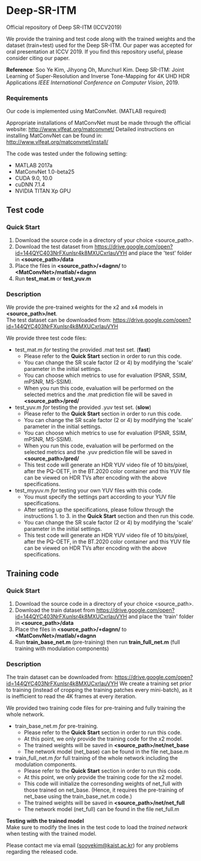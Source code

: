 # Deep-SR-ITM
Official repository of Deep SR-ITM (ICCV2019)

We provide the training and test code along with the trained weights and the dataset (train+test) used for the Deep SR-ITM.
Our paper was accepted for oral presentation at ICCV 2019.
If you find this repository useful, please consider citing our paper.

**Reference**: Soo Ye Kim, Jihyong Oh, Munchurl Kim. Deep SR-ITM: Joint Learning of Super-Resolution and Inverse Tone-Mapping for 4K UHD HDR Applications
*IEEE International Conference on Computer Vision*, 2019.

### Requirements
Our code is implemented using MatConvNet. (MATLAB required)

Appropriate installations of MatConvNet must be made through the official website: <http://www.vlfeat.org/matconvnet/>
Detailed instructions on installing MatConvNet can be found in: <http://www.vlfeat.org/matconvnet/install/>

The code was tested under the following setting:  
* MATLAB 2017a  
* MatConvNet 1.0-beta25  
* CUDA 9.0, 10.0  
* cuDNN 7.1.4  
* NVIDIA TITAN Xp GPU

## Test code
### Quick Start
1. Download the source code in a directory of your choice \<source_path\>.
2. Download the test dataset from <https://drive.google.com/open?id=144QYC403NrFXunlsr4k8MXUCxrlauVYH> and place the 'test' folder in **\<source_path\>/data**
3. Place the files in **\<source_path\>/+dagnn/** to **\<MatConvNet\>/matlab/+dagnn**
4. Run **test_mat.m** or **test_yuv.m**

### Description
We provide the pre-trained weights for the x2 and x4 models in **\<source_path\>/net**.  
The test dataset can be downloaded from:
<https://drive.google.com/open?id=144QYC403NrFXunlsr4k8MXUCxrlauVYH>

We provide three test code files:  
* test_mat.m *for* testing the provided .mat test set. (**fast**)  
  - Please refer to the **Quick Start** section in order to run this code.
  - You can change the SR scale factor (2 or 4) by modifying the 'scale' parameter in the initial settings.
  - You can choose which metrics to use for evaluation (PSNR, SSIM, mPSNR, MS-SSIM).
  - When you run this code, evaluation will be performed on the selected metrics and the .mat prediction file will be saved in **\<source_path\>/pred/**
* test_yuv.m *for* testing the provided .yuv test set. (**slow**)  
  - Please refer to the **Quick Start** section in order to run this code.
  - You can change the SR scale factor (2 or 4) by modifying the 'scale' parameter in the initial settings.
  - You can choose which metrics to use for evaluation (PSNR, SSIM, mPSNR, MS-SSIM).
  - When you run this code, evaluation will be performed on the selected metrics and the .yuv prediction file will be saved in **\<source_path\>/pred/**
  - This test code will generate an HDR YUV video file of 10 bits/pixel, 
after the PQ-OETF, in the BT.2020 color container and this YUV file can be viewed on HDR TVs after encoding with the above specifications.
* test_myyuv.m *for* testing your own YUV files with this code.
  - You must specify the settings part according to your YUV file specifications.
  - After setting up the specifications, please follow through the instructions 1. to 3. in the **Quick Start** section and then run this code.
  - You can change the SR scale factor (2 or 4) by modifying the 'scale' parameter in the initial settings.
  - This test code will generate an HDR YUV video file of 10 bits/pixel, 
after the PQ-OETF, in the BT.2020 color container and this YUV file can be viewed on HDR TVs after encoding with the above specifications.

## Training code
### Quick Start
1. Download the source code in a directory of your choice \<source_path\>.
2. Download the train dataset from <https://drive.google.com/open?id=144QYC403NrFXunlsr4k8MXUCxrlauVYH> and place the 'train' folder in **\<source_path\>/data**
3. Place the files in **\<source_path\>/+dagnn/** to **\<MatConvNet\>/matlab/+dagnn**
4. Run **train_base_net.m** (pre-training) then run **train_full_net.m** (full training with modulation components)

### Description
The train dataset can be downloaded from:
<https://drive.google.com/open?id=144QYC403NrFXunlsr4k8MXUCxrlauVYH>
We create a training set prior to training (instead of cropping the training patches every mini-batch), as it is inefficient to read the 4K frames at every iteration.  

We provided two training code files for pre-training and fully training the whole network.  
* train_base_net.m *for* pre-training.  
  - Please refer to the **Quick Start** section in order to run this code.
  - At this point, we only provide the training code for the x2 model.
  - The trained weights will be saved in **\<source_path\>/net/net_base**
  - The network model (net_base) can be found in the file net_base.m
* train_full_net.m *for* full training of the whole network including the modulation components.  
  - Please refer to the **Quick Start** section in order to run this code.
  - At this point, we only provide the training code for the x2 model.
  - This code will initialize the corresonding weights of net_full with those trained on net_base. (Hence, it requires the pre-training of net_base using the train_base_net.m code.)
  - The trained weights will be saved in **\<source_path\>/net/net_full**  
  - The network model (net_full) can be found in the file net_full.m
  
**Testing with the trained model**  
Make sure to modify the lines in the test code to load the *trained network* when testing with the trained model.

Please contact me via email (sooyekim@kaist.ac.kr) for any problems regarding the released code.
